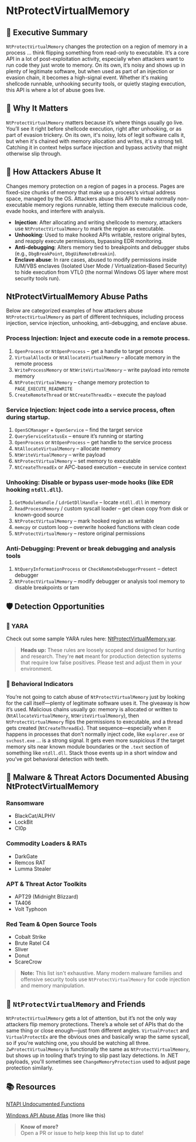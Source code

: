 # NtProtectVirtualMemory

## 🚀 Executive Summary
`NtProtectVirtualMemory` changes the protection on a region of memory in a process ... think flipping something from read-only to executable. It’s a core API in a lot of post-exploitation activity, especially when attackers want to run code they just wrote to memory. On its own, it’s noisy and shows up in plenty of legitimate software, but when used as part of an injection or evasion chain, it becomes a high-signal event. Whether it's making shellcode runnable, unhooking security tools, or quietly staging execution, this API is where a lot of abuse goes live.

## 🚩 Why It Matters
`NtProtectVirtualMemory` matters because it’s where things usually go live. You’ll see it right before shellcode execution, right after unhooking, or as part of evasion trickery. On its own, it's noisy, lots of legit software calls it, but when it's chained with memory allocation and writes, it's a strong tell. Catching it in context helps surface injection and bypass activity that might otherwise slip through.

## 🧬 How Attackers Abuse It
Changes memory protection on a region of pages in a process. Pages are fixed-size chunks of memory that make up a process’s virtual address space, managed by the OS. Attackers abuse this API to make normally non-executable memory regions runnable, letting them execute malicious code, evade hooks, and interfere with analysis.

- **Injection**: After allocating and writing shellcode to memory, attackers use `NtProtectVirtualMemory` to mark the region as executable.  
- **Unhooking**: Used to make hooked APIs writable, restore original bytes, and reapply execute permissions, bypassing EDR monitoring.  
- **Anti-debugging**: Alters memory tied to breakpoints and debugger stubs (e.g., `DbgBreakPoint`, `DbgUiRemoteBreakin`).  
- **Enclave abuse**: In rare cases, abused to modify permissions inside IUM/VBS enclaves (Isolated User Mode / Virtualization-Based Security) to hide execution from VTL0 (the normal Windows OS layer where most security tools run).

## NtProtectVirtualMemory Abuse Paths

Below are categorized examples of how attackers abuse `NtProtectVirtualMemory` as part of different techniques, including process injection, service injection, unhooking, anti-debugging, and enclave abuse.

### Process Injection: Inject and execute code in a remote process.

1. `OpenProcess` or `NtOpenProcess` – get a handle to target process  
2. `VirtualAllocEx` or `NtAllocateVirtualMemory` – allocate memory in the remote process  
3. `WriteProcessMemory` or `NtWriteVirtualMemory` – write payload into remote memory  
4. `NtProtectVirtualMemory` – change memory protection to `PAGE_EXECUTE_READWRITE`  
5. `CreateRemoteThread` or `NtCreateThreadEx` – execute the payload  

### Service Injection: Inject code into a service process, often during startup.
1. `OpenSCManager` + `OpenService` – find the target service  
2. `QueryServiceStatusEx` – ensure it’s running or starting  
3. `OpenProcess` or `NtOpenProcess` – get handle to the service process  
4. `NtAllocateVirtualMemory` – allocate memory  
5. `NtWriteVirtualMemory` – write payload  
6. `NtProtectVirtualMemory` – set memory to executable  
7. `NtCreateThreadEx` or APC-based execution – execute in service context  

### Unhooking: Disable or bypass user-mode hooks (like EDR hooking `ntdll.dll`).
1. `GetModuleHandle` / `LdrGetDllHandle` – locate `ntdll.dll` in memory  
2. `ReadProcessMemory` / custom syscall loader – get clean copy from disk or known-good source  
3. `NtProtectVirtualMemory` – mark hooked region as writable  
4. `memcpy` or custom loop – overwrite hooked functions with clean code  
5. `NtProtectVirtualMemory` – restore original permissions  

### Anti-Debugging: Prevent or break debugging and analysis tools


1. `NtQueryInformationProcess` or `CheckRemoteDebuggerPresent` – detect debugger  
2. `NtProtectVirtualMemory` – modify debugger or analysis tool memory to disable breakpoints or tam

## 🛡️ Detection Opportunities

### 🔹 YARA
Check out some sample YARA rules here: [NtProtectVirtualMemory.yar](./NtProtectVirtualMemory.yar).

> **Heads up:** These rules are loosely scoped and designed for hunting and research. They're **not** meant for production detection systems that require low false positives. Please test and adjust them in your environment.

### 🔸 Behavioral Indicators
You’re not going to catch abuse of `NtProtectVirtualMemory` just by looking for the call itself—plenty of legitimate software uses it. The giveaway is how it’s used. Malicious chains usually go: memory is allocated or written to (`NtAllocateVirtualMemory`, `NtWriteVirtualMemory`), then `NtProtectVirtualMemory` flips the permissions to executable, and a thread gets created (`NtCreateThreadEx`). That sequence—especially when it happens in processes that don’t normally inject code, like `explorer.exe` or `svchost.exe` ... is a strong signal. It gets even more suspicious if the target memory sits near known module boundaries or the `.text` section of something like `ntdll.dll`. Stack those events up in a short window and you’ve got behavioral detection with teeth.

## 🦠 Malware & Threat Actors Documented Abusing NtProtectVirtualMemory

### Ransomware
 - BlackCat/ALPHV
 - LockBit
 - Cl0p

### Commodity Loaders & RATs
 - DarkGate
 - Remcos RAT
 - Lumma Stealer

### APT & Threat Actor Toolkits
 - APT29 (Midnight Blizzard)
 - TA406
 - Volt Typhoon

### Red Team & Open Source Tools
 - Cobalt Strike
 - Brute Ratel C4
 - Sliver
 - Donut
 - ScareCrow

> **Note:** This list isn't exhaustive. Many modern malware families and offensive security tools use `NtProtectVirtualMemory` for code injection and memory manipulation.

## 🧵 `NtProtectVirtualMemory` and Friends
`NtProtectVirtualMemory` gets a lot of attention, but it’s not the only way attackers flip memory protections. There’s a whole set of APIs that do the same thing or close enough—just from different angles. `VirtualProtect` and `VirtualProtectEx` are the obvious ones and basically wrap the same syscall, so if you're watching one, you should be watching all three. `ZwProtectVirtualMemory` is functionally the same as `NtProtectVirtualMemory`, but shows up in tooling that’s trying to slip past lazy detections. In .NET payloads, you'll sometimes see `ChangeMemoryProtection` used to adjust page protection similarly.

## 📚 Resources
[NTAPI Undocumented Functions](http://undocumented.ntinternals.net/index.html?page=UserMode%2FUndocumented%20Functions%2FMemory%20Management%2FVirtual%20Memory%2FNtProtectVirtualMemory.html)

[Windows API Abuse Atlas](https://github.com/danafaye/WindowsAPIAbuseAtlas) (more like this)

> **Know of more?**  
> Open a PR or issue to help keep this list up to date!